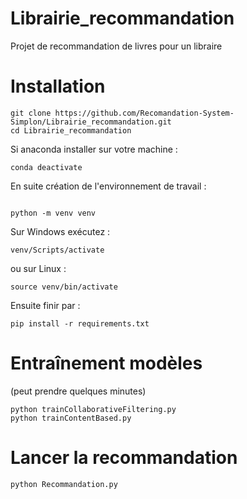 # Librairie_recommandation
Projet de recommandation de livres pour un libraire



# Installation
```console
git clone https://github.com/Recomandation-System-Simplon/Librairie_recommandation.git
cd Librairie_recommandation
```

Si anaconda installer sur votre machine :
```console
conda deactivate
```
En suite création de l'environnement de travail :
```console

python -m venv venv
```
Sur Windows exécutez :
```console
venv/Scripts/activate
```
ou sur Linux :
```console
source venv/bin/activate
```
Ensuite finir par :
```console
pip install -r requirements.txt
```

# Entraînement modèles
(peut prendre quelques minutes)
```console
python trainCollaborativeFiltering.py
python trainContentBased.py
```

# Lancer la recommandation
```console
python Recommandation.py
```